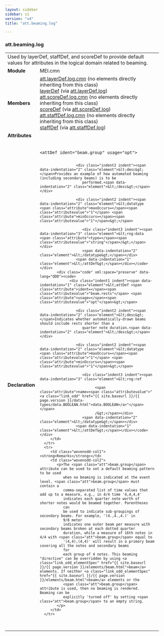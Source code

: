 ```yaml
---
layout: sidebar
sidebar: s1
version: "v4"
title: "att.beaming.log"

---
```


<div class="classSpec att">
   <h3 id="att.beaming.log">att.beaming.log</h3>
   <table class="wovenodd">
      <tr>
         <td colspan="2" class="wovenodd-col2">Used by layerDef, staffDef, and scoreDef to provide default values for attributes
            in the
            logical domain related to beaming.
         </td>
      </tr>
      <tr>
         <td class="wovenodd-col1"><strong>Module</strong></td>
         <td class="wovenodd-col2">MEI.cmn</td>
      </tr>
      <tr>
         <td class="wovenodd-col1"><strong>Members</strong></td>
         <td class="wovenodd-col2">
            <div class="parent">
               <div><span><a class="link_odd_classSpec" href="{{ site.baseurl }}/{{ page.version }}/attribute-classes/att.layerDef.log.cmn">att.layerDef.log.cmn</a> (no elements directly inheriting from this class)</span></div>
               <div><a class="link_odd_elementSpec" href="{{ site.baseurl }}/{{ page.version }}/elements/layerDef.html">layerDef</a><span> (via <a class="link_odd_classSpec" href="{{ site.baseurl }}/{{ page.version }}/attribute-classes/att.layerDef.log.html">att.layerDef.log</a>)</span></div>
               <div><span><a class="link_odd_classSpec" href="{{ site.baseurl }}/{{ page.version }}/attribute-classes/att.scoreDef.log.cmn">att.scoreDef.log.cmn</a> (no elements directly inheriting from this class)</span></div>
               <div><a class="link_odd_elementSpec" href="{{ site.baseurl }}/{{ page.version }}/elements/scoreDef.html">scoreDef</a><span> (via <a class="link_odd_classSpec" href="{{ site.baseurl }}/{{ page.version }}/attribute-classes/att.scoreDef.log.html">att.scoreDef.log</a>)</span></div>
               <div><span><a class="link_odd_classSpec" href="{{ site.baseurl }}/{{ page.version }}/attribute-classes/att.staffDef.log.cmn">att.staffDef.log.cmn</a> (no elements directly inheriting from this class)</span></div>
               <div><a class="link_odd_elementSpec" href="{{ site.baseurl }}/{{ page.version }}/elements/staffDef.html">staffDef</a><span> (via <a class="link_odd_classSpec" href="{{ site.baseurl }}/{{ page.version }}/attribute-classes/att.staffDef.log.html">att.staffDef.log</a>)</span></div>
            </div>
         </td>
      </tr>
      <tr>
         <td class="wovenodd-col1"><strong>Attributes</strong></td>
         <td class="wovenodd-col2"></td>
      </tr>
      <tr>
         <td class="wovenodd-col1"><strong>Declaration</strong></td>
         <td class="wovenodd-col2">
            <div class="code" xml:space="preserve" data-lang="ODD"><code>
                  <div class="indent1 indent"><span data-indentation="1" class="element">&lt;attDef <span class="attribute">ident=</span><span class="attributevalue">"beam.group"</span> <span class="attribute">usage=</span><span class="attributevalue">"opt"</span>&gt;</span>
                     
                     <div class="indent2 indent"><span data-indentation="2" class="element">&lt;desc&gt;</span>Provides an example of how automated beaming (including secondary beams) is to be
                        performed.<span data-indentation="2" class="element">&lt;/desc&gt;</span></div>
                     
                     <div class="indent2 indent"><span data-indentation="2" class="element">&lt;datatype <span class="attribute">maxOccurs=</span><span class="attributevalue">"1"</span> <span class="attribute">minOccurs=</span><span class="attributevalue">"1"</span>&gt;</span>
                        
                        <div class="indent3 indent"><span data-indentation="3" class="element">&lt;rng:data <span class="attribute">type=</span><span class="attributevalue">"string"</span>/&gt;</span></div>
                        <span data-indentation="2" class="element">&lt;/datatype&gt;</span></div>
                     <span data-indentation="1" class="element">&lt;/attDef&gt;</span></div></code></div>
            <div class="code" xml:space="preserve" data-lang="ODD"><code>
                  <div class="indent1 indent"><span data-indentation="1" class="element">&lt;attDef <span class="attribute">ident=</span><span class="attributevalue">"beam.rests"</span> <span class="attribute">usage=</span><span class="attributevalue">"opt"</span>&gt;</span>
                     
                     <div class="indent2 indent"><span data-indentation="2" class="element">&lt;desc&gt;</span>Indicates whether automatically-drawn beams should include rests shorter than a
                        quarter note duration.<span data-indentation="2" class="element">&lt;/desc&gt;</span></div>
                     
                     <div class="indent2 indent"><span data-indentation="2" class="element">&lt;datatype <span class="attribute">maxOccurs=</span><span class="attributevalue">"1"</span> <span class="attribute">minOccurs=</span><span class="attributevalue">"1"</span>&gt;</span>
                        
                        <div class="indent3 indent"><span data-indentation="3" class="element">&lt;rng:ref
                              
                              <span class="attribute">name=<span class="attributevalue">"<a class="link_odd" href="{{ site.baseurl }}/{{ page.version }}/data-types/data.BOOLEAN.html">data.BOOLEAN</a>"</span></span>
                              /&gt;</span></div>
                        <span data-indentation="2" class="element">&lt;/datatype&gt;</span></div>
                     <span data-indentation="1" class="element">&lt;/attDef&gt;</span></div></code></div>
         </td>
      </tr>
      <tr>
         <td class="wovenodd-col1"><strong>Remarks</strong></td>
         <td class="wovenodd-col2">
            <p>The <span class="att">beam.group</span> attribute can be used to set a default beaming pattern to be used
               when no beaming is indicated at the event level. <span class="att">beam.group</span> must contain a
               comma-separated list of time values that add up to a measure, e.g., in 4/4 time '4,4,4,4'
               indicates each quarter note worth of shorter notes would be beamed together. Parentheses
               can
               be used to indicate sub-groupings of secondary beams. For example, '(4.,4.,4.)' in
               9/8 meter
               indicates one outer beam per measure with secondary beams broken at each dotted quarter
               duration, while a measure of 16th notes in 4/4 with <span class="att">beam.group</span> equal to
               '(4,4),(4,4)' will result in a primary beam covering all the notes and secondary beams
               for
               each group of 4 notes. This beaming "directive" can be overridden by using <a class="link_odd_elementSpec" href="{{ site.baseurl }}/{{ page.version }}/elements/beam.html">beam</a> elements. If neither <a class="link_odd_elementSpec" href="{{ site.baseurl }}/{{ page.version }}/elements/beam.html">beam</a> elements or the
               <span class="att">beam.group</span> attribute is used, then no beaming is rendered. Beaming can be
               explicitly 'turned off' by setting <span class="att">beam.group</span> to an empty string.
            </p>
         </td>
      </tr>
   </table>
</div>